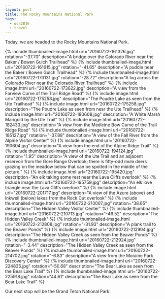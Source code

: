 ```yaml
---
layout: post
title: The Rocky Mountains National Park
tags:
  - usa2016
  - travel
---
```


Today, we are headed to the Rocky Mountains National Park.

  {% include thumbnailed-image.html url="20160722-161326.jpg" rotation="-37.70"
     description="A bridge over the Colorado River near the Baker / Bowen Gulch Trailhead" %}
  {% include thumbnailed-image.html url="20160722-161615.jpg" rotation="-41.65"
     description="A puddle near the Baker / Bowen Gulch Trailhead" %}
  {% include thumbnailed-image.html url="20160722-170131.jpg" rotation="-28.72"
     description="A log across the Colorado River near the Colorado River Trailhead" %}
  {% include image.html url="20160722-173622.jpg"
     description="A view from the Farview Curve of the Trail Ridge Road" %}
  {% include image.html url="20160722-175258.jpg"
     description="The Poudre Lake as seen from the Ute Trailhead" %}
  {% include image.html url="20160722-175258.jpg"
     description="The Poudre Lake as seen from near the Ute Trailhead" %}
  {% include image.html url="20160722-180608.jpg"
     description="A White Marsh Marigold by the Ute Trail" %}
  {% include image.html url="20160722-182433.jpg"
     description="A view from the Medicine Bow Curve of the Trail Ridge Road" %}
  {% include thumbnailed-image.html url="20160722-185127.jpg" rotation="-37.88"
     description="A view of the Fall River from the Alpine Visitor Center" %}
  {% include image.html url="20160722-190604.jpg"
     description="A view from the end of the Alpine Ridge Trail" %}
  {% include thumbnailed-image.html url="20160722-194124.jpg" rotation="1.95"
     description="A view of the Ute Trail and an adjacent reservoir from the Gore Range Overlook; there is fifty-odd mule deers grazing on the meadow below that can be spotted in the middle of the picture." %}
  {% include image.html url="20160722-195420.jpg"
     description="An elk taking some rest near the Lava Cliffs overlook" %}
  {% include image.html url="20160722-195759.jpg"
     description="An elk love triangle near the Lava Cliffs overlook" %}
  {% include image.html url="20160722-201717.jpg"
     description="A view of the Azure (above) and Inkwell (below) lakes from the Rock Cut overlook" %}
  {% include thumbnailed-image.html url="20160722-210007.jpg" rotation="38.65"
     description="The Hidden Valley Visitor Center" %}
  {% include thumbnailed-image.html url="20160722-210713.jpg" rotation="-46.52"
     description="The Hidden Valley Creek" %}
  {% include thumbnailed-image.html url="20160722-212808.jpg" rotation="-31.93"
     description="A plank trail to the Beaver Ponds" %}
  {% include image.html url="20160722-212904.jpg"
     description="The Hidden Valley Creek as seen from the Beaver Ponds" %}
  {% include thumbnailed-image.html url="20160722-212924.jpg" rotation="-3.44"
     description="The Hidden Valley Creek as seen from the Beaver Ponds" %}
  {% include thumbnailed-image.html url="20160722-214702.jpg" rotation="-6.83"
     description="A view from the Moraine Park Discovery Center" %}
  {% include thumbnailed-image.html url="20160722-224835.jpg" rotation="-50.68"
     description="The Bear Lake as seen from the Bear Lake Trail" %}
  {% include thumbnailed-image.html url="20160722-225918.jpg" rotation="44.61"
     description="The Bear Lake as seen from the Bear Lake Trail" %}

Our next stop will be the Grand Teton National Park.
